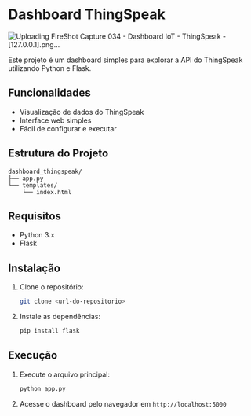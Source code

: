 # Dashboard ThingSpeak
![Uploading FireShot Capture 034 - Dashboard IoT - ThingSpeak - [127.0.0.1].png…]()

Este projeto é um dashboard simples para explorar a API do ThingSpeak utilizando Python e Flask.

## Funcionalidades
- Visualização de dados do ThingSpeak
- Interface web simples
- Fácil de configurar e executar

## Estrutura do Projeto
```
dashboard_thingspeak/
├── app.py
└── templates/
    └── index.html
```

## Requisitos
- Python 3.x
- Flask

## Instalação
1. Clone o repositório:
   ```bash
   git clone <url-do-repositorio>
   ```
2. Instale as dependências:
   ```bash
   pip install flask
   ```

## Execução
1. Execute o arquivo principal:
   ```bash
   python app.py
   ```
2. Acesse o dashboard pelo navegador em `http://localhost:5000`
